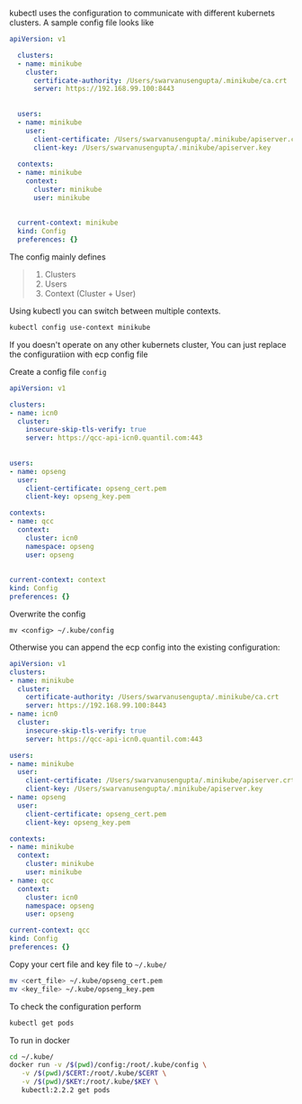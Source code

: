 kubectl uses the configuration to communicate with different kubernets clusters. 
A sample config file looks like

```yaml
apiVersion: v1

  clusters:
  - name: minikube
    cluster:
      certificate-authority: /Users/swarvanusengupta/.minikube/ca.crt
      server: https://192.168.99.100:8443
    
      
  users:
  - name: minikube
    user:
      client-certificate: /Users/swarvanusengupta/.minikube/apiserver.crt
      client-key: /Users/swarvanusengupta/.minikube/apiserver.key  
    
  contexts:
  - name: minikube
    context:
      cluster: minikube
      user: minikube
    
    
  current-context: minikube
  kind: Config
  preferences: {}
```
The config mainly defines 
> 1. Clusters
> 2. Users
> 3. Context (Cluster + User)

Using kubectl you can switch between multiple contexts. 
```bash
kubectl config use-context minikube
```

If you doesn't operate on any other kubernets cluster, You can just replace the configuratiion with ecp config file   

Create a config file `config`
```yaml
apiVersion: v1

clusters:
- name: icn0
  cluster:
    insecure-skip-tls-verify: true
    server: https://qcc-api-icn0.quantil.com:443
  
  
users:
- name: opseng
  user:
    client-certificate: opseng_cert.pem
    client-key: opseng_key.pem

contexts:
- name: qcc
  context:
    cluster: icn0
    namespace: opseng
    user: opseng
  
  
current-context: context
kind: Config
preferences: {}
```
   
Overwrite the config
```
mv <config> ~/.kube/config 
```

Otherwise you can append the ecp config into the existing configuration:
```yaml
apiVersion: v1
clusters:
- name: minikube
  cluster:
    certificate-authority: /Users/swarvanusengupta/.minikube/ca.crt
    server: https://192.168.99.100:8443
- name: icn0
  cluster:
    insecure-skip-tls-verify: true
    server: https://qcc-api-icn0.quantil.com:443

users:
- name: minikube
  user:
    client-certificate: /Users/swarvanusengupta/.minikube/apiserver.crt
    client-key: /Users/swarvanusengupta/.minikube/apiserver.key
- name: opseng
  user:
    client-certificate: opseng_cert.pem
    client-key: opseng_key.pem

contexts:
- name: minikube
  context:
    cluster: minikube
    user: minikube
- name: qcc
  context:
    cluster: icn0
    namespace: opseng
    user: opseng

current-context: qcc
kind: Config
preferences: {}
```
   
Copy your cert file and key file to `~/.kube/`
```bash
mv <cert_file> ~/.kube/opseng_cert.pem
mv <key_file> ~/.kube/opseng_key.pem
```

To check the configuration perform
```bash
kubectl get pods
```

To run in docker
```bash
cd ~/.kube/
docker run -v /$(pwd)/config:/root/.kube/config \
   -v /$(pwd)/$CERT:/root/.kube/$CERT \
   -v /$(pwd)/$KEY:/root/.kube/$KEY \
   kubectl:2.2.2 get pods
```
